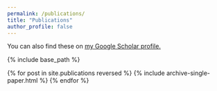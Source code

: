```yaml
---
permalink: /publications/
title: "Publications"
author_profile: false
---
```



You can also find these on <u><a href="{{author.googlescholar}}">my Google Scholar profile</a>.</u>


{% include base_path %}

{% for post in site.publications reversed %}
  {% include archive-single-paper.html %}
{% endfor %}
